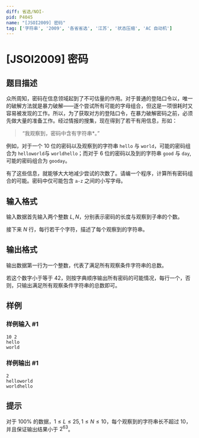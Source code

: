 ```yaml
---
diff: 省选/NOI-
pid: P4045
name: "[JSOI2009] 密码"
tag: ['字符串', '2009', '各省省选', '江苏', '状态压缩', 'AC 自动机']
---
```

# [JSOI2009] 密码
## 题目描述

众所周知，密码在信息领域起到了不可估量的作用。对于普通的登陆口令以，唯一的破解方法就是暴力破解——逐个尝试所有可能的字母组合，但这是一项很耗时又容易被发现的工作。所以，为了获取对方的登陆口令，在暴力破解密码之前，必须先做大量的准备工作。经过情报的搜集，现在得到了若干有用信息，形如：

> ​     “我观察到，密码中含有字符串*。”

例如，对于一个 $10$ 位的密码以及观察到的字符串 `hello` 与 `world`，可能的密码组合为 `helloworld`与 `worldhello`；而对于 $6$ 位的密码以及到的字符串 `good` 与 `day`,可能的密码组合为 `gooday`。

有了这些信息，就能够大大地减少尝试的次数了。请编一个程序，计算所有密码组合的可能。密码中仅可能包含 `a-z` 之间的小写字母。
## 输入格式

输入数据首先输入两个整数 $L,N$，分别表示密码的长度与观察到子串的个数。

接下来 $N$ 行，每行若干个字符，描述了每个观察到的字符串。

## 输出格式

输出数据第一行为一个整数，代表了满足所有观察条件字符串的总数。

若这个数字小于等于 $42$，则按字典顺序输出所有密码的可能情况，每行一个，否则，只输出满足所有观察条件字符串的总数即可。

## 样例

### 样例输入 #1
```
10 2
hello
world
```
### 样例输出 #1
```
2
helloworld
worldhello
```
## 提示

对于 $100\%$ 的数据，$1\leq L\leq 25,1\leq N\leq 10$，每个观察到的字符串长不超过 $10$，并且保证输出结果小于 $2^{63}$。

